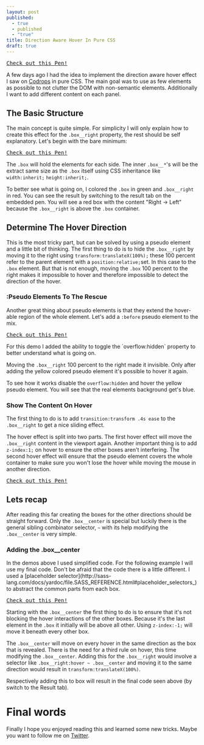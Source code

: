 ```yaml
---
layout: post
published: 
  - true
  - published
  - "true"
title: Direction Aware Hover In Pure CSS
draft: true
---
```


<pre class="codepen" data-height="400" data-type="result" data-href="162ba1b75de88267c79052fb6c431c70" data-user="FWeinb" data-safe="true"><code></code><a href="http://codepen.io/FWeinb/pen/xgCwL">Check out this Pen!</a></pre>

A few days ago I had the idea to implement the direction aware hover effect I saw on [Codrops](http://tympanus.net/TipsTricks/DirectionAwareHoverEffect/) in pure CSS. The main goal was to use as few elements as possible to not clutter the DOM with non-semantic elements. Additionally I want to add different content on each panel.

## The Basic Structure

The main concept is quite simple. For simplicity I will only explain how to create this effect for the `.box__right` property, the rest should be self explanatory. Let's begin with the bare minimum:
<pre class="codepen" data-height="400" data-type="css" data-href="882abf79f7211b64071f84614b149c4c" data-user="FWeinb" data-safe="true"><code></code><a href="http://codepen.io/FWeinb/pen/hDgKr">Check out this Pen!</a></pre>

The `.box` will hold the elements for each side. The inner `.box__*`'s will be the extract same size as the `.box` itself using CSS inheritance like `width:inherit;` `height:inherit;`.

To better see what is going on, I colored the `.box` in green and `.box__right` in red. You can see the result by switching to the result tab on the embedded pen. You will see a red box with the content "Right → Left" because the `.box__right` is above the `.box` container.

## Determine The Hover Direction

This is the most tricky part, but can be solved by using a pseudo element and a little bit of thinking. The first thing to do is to hide the `.box__right` by moving it to the right using `transform:translateX(100%);` these 100 percent refer to the parent element with a `position:relative;`set. In this case to the `.box` element.
But that is not enough, moving the `.box` 100 percent to the right makes it impossible to hover and therefore impossible to detect the direction of the hover.

### :Pseudo Elements To The Rescue

Another great thing about pseudo elements is that they extend the hover-able region of the whole element. Let's add a `:before` pseudo element to the mix.

<pre class="codepen" data-height="400" data-type="result" data-href="7e9b4dfe299e0ef903ad66f77384fda4" data-user="FWeinb" data-safe="true"><code></code><a href="http://codepen.io/FWeinb/pen/iaJLG">Check out this Pen!</a></pre>
<aside>
For this demo I added the ability to toggle the `overflow:hidden` property to better understand what is going on.
</aside>

Moving the `.box__right` 100 percent to the right made it invisible. Only after adding the yellow colored pseudo element it's possible to hover it again.

To see how it works disable the `overflow:hidden` and hover the yellow pseudo element. You will see that the real elements background get's blue.

### Show The Content On Hover

The first thing to do is to add `transition:transform .4s ease` to the `.box__right` to get a nice sliding effect.

The hover effect is split into two parts. The first hover effect will move the `.box__right` content in the viewport again. Another important thing is to add `z-index:1;` on hover to ensure the other boxes aren't interfering. 
The second hover effect will ensure that the pseudo element covers the whole container to make sure you won't lose the hover while moving the mouse in another direction.

<pre class="codepen" data-height="400" data-type="result" data-href="9ddf05a4443a1e66e69cc305e0f75702" data-user="FWeinb" data-safe="true"><code></code><a href="http://codepen.io/FWeinb/pen/GnleK">Check out this Pen!</a></pre>

## Lets recap 

After reading this far creating the boxes for the other directions should be straight forward. Only the `.box__center` is special but luckily there is the general sibling combinator selector, `~` with its help modifying the `.box__center` is very simple.

### Adding the .box__center

<aside>
In the demos above I used simplified code. For the following example I will use my final code. Don't be afraid that the code there is a little different. I used a [placeholder selector](http://sass-lang.com/docs/yardoc/file.SASS_REFERENCE.html#placeholder_selectors_) to abstract the common parts from each box.
</aside>

<pre class="codepen" data-height="400" data-type="css" data-href="c93eadeb4c412e5fa79f43f64b4203da" data-user="FWeinb" data-safe="true"><code></code><a href="http://codepen.io/FWeinb/pen/vpDJa">Check out this Pen!</a></pre>

Starting with the `.box__center` the first thing to do is to ensure that it's not blocking the hover interactions of the other boxes. Because it's the last element in the `.box` it initially will be above all other. Using `z-index:-1;` will move it beneath every other box.

The `.box__center` will move on every hover in the same direction as the box that is revealed. There is the need for a third rule on hover, this time modifying the `.box__center`. Adding this for the `.box__right` would involve a selector like `.box__right:hover ~ .box__center` and moving it to the same direction would result in `transform:translateX(100%)`. 

Respectively adding this to box will result in the final code seen above (by switch to the Result tab).


# Final words 

Finally I hope you enjoyed reading this and learned some new tricks. Maybe you want to follow me on [Twitter](http://twitter.com/FWeinb).





<script async src="http://codepen.io/assets/embed/ei.js"></script>
